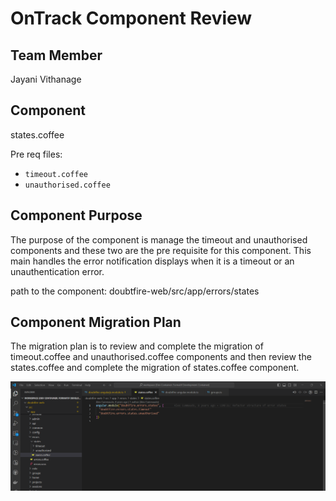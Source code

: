 # OnTrack Component Review

## Team Member

Jayani Vithanage

## Component

states.coffee

Pre req files:

- `timeout.coffee`
- `unauthorised.coffee`

## Component Purpose

The purpose of the component is manage the timeout and unauthorised components and these two are the pre requisite for this component. This main handles the error notification displays when it is a timeout or an unauthentication error.

path to the component: doubtfire-web/src/app/errors/states

## Component Migration Plan

The migration plan is to review and complete the migration of timeout.coffee and unauthorised.coffee components and then review the states.coffee and complete the migration of states.coffee component.


![States.coffee Component: ](Resources/states.coffee.png)
